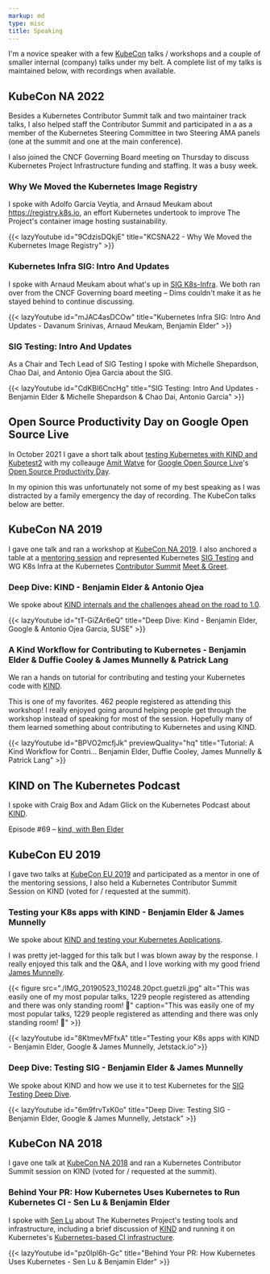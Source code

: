 ```yaml
---
markup: md
type: misc
title: Speaking
---
```


I'm a novice speaker with a few [KubeCon](https://www.cncf.io/kubecon-cloudnativecon-events/) talks / workshops and a couple
of smaller internal (company) talks under my belt. A complete list of my talks
is maintained below, with recordings when available.

## KubeCon NA 2022

Besides a Kubernetes Contributor Summit talk and two maintainer track talks, I also helped staff the Contributor Summit and participated in a as a member of the Kubernetes Steering Committee in two Steering AMA panels (one at the summit and one at the main conference).

I also joined the CNCF Governing Board meeting on Thursday to discuss Kubernetes Project Infrastructure funding and staffing. It was a busy week.

### Why We Moved the Kubernetes Image Registry

I spoke with Adolfo García Veytia, and Arnaud Meukam about https://registry.k8s.io, an effort Kubernetes undertook to improve The Project's container image hosting sustainability.

{{< lazyYoutube id="9CdzisDQkjE" title="KCSNA22 - Why We Moved the Kubernetes Image Registry" >}}

### Kubernetes Infra SIG: Intro And Updates

I spoke with Arnaud Meukam about what's up in [SIG K8s-Infra](https://git.k8s.io/community/sig-k8s-infra/README.md). We both ran over from the CNCF Governing board meeting – Dims couldn't make it as he stayed behind to continue discussing.

{{< lazyYoutube id="mJAC4asDCOw" title="Kubernetes Infra SIG: Intro And Updates - Davanum Srinivas, Arnaud Meukam, Benjamin Elder" >}}

### SIG Testing: Intro And Updates

As a Chair and Tech Lead of SIG Testing I spoke with Michelle Shepardson, Chao Dai, and Antonio Ojea Garcia about the SIG.

{{< lazyYoutube id="CdKBl6CncHg" title="SIG Testing: Intro And Updates - Benjamin Elder & Michelle Shepardson & Chao Dai, Antonio Garcia" >}}

## Open Source Productivity Day on Google Open Source Live

In October 2021 I gave a short talk about [testing Kubernetes with KIND and Kubetest2](
https://opensourcelive.withgoogle.com/events/open-source-productivity-day?talk=session-2) with my colleauge [Amit Watve] for [Google Open Source Live](https://opensourcelive.withgoogle.com/)'s [Open Source Productivity Day](https://opensourcelive.withgoogle.com/events/open-source-productivity-day).

In my opinion this was unfortunately not some of my best speaking as I was distracted by a family emergency the day of recording. The KubeCon talks below are better.

## KubeCon NA 2019

I gave one talk and ran a workshop at [KubeCon NA 2019]. I also anchored a table
at a [mentoring session](https://kccncna19.sched.com/event/WV57/mentoring-networking-signup-to-be-a-mentee-or-a-mentor) and represented Kubernetes [SIG Testing] and
WG K8s Infra at the Kubernetes [Contributor Summit](https://events19.linuxfoundation.org/events/kubernetes-contributor-summit-north-america-2019/) [Meet & Greet](https://events19.linuxfoundation.org/events/kubernetes-contributor-summit-north-america-2019/program/schedule/).

### Deep Dive: KIND - Benjamin Elder & Antonio Ojea

We spoke about [KIND internals and the challenges ahead on the road to 1.0](https://kccncna19.sched.com/event/Uah7/deep-dive-kind-benjamin-elder-google-antonio-ojea-garcia-suse).

{{< lazyYoutube id="tT-GiZAr6eQ" title="Deep Dive: Kind - Benjamin Elder, Google & Antonio Ojea Garcia, SUSE" >}}

### A Kind Workflow for Contributing to Kubernetes - Benjamin Elder & Duffie Cooley & James Munnelly & Patrick Lang

We ran a hands on tutorial for contributing and testing your Kubernetes code with [KIND].

This is one of my favorites. 462 people registered as attending this workshop! I really enjoyed going around helping people get through the workshop instead of speaking for
most of the session.
Hopefully many of them learned something about contributing to Kubernetes and using KIND.

{{< lazyYoutube id="BPVO2mcfjJk" previewQuality="hq" title="Tutorial: A Kind Workflow for Contri... Benjamin Elder, Duffie Cooley, James Munnelly &amp; Patrick Lang" >}}

## KIND on The Kubernetes Podcast

I spoke with Craig Box and Adam Glick on the Kubernetes Podcast about [KIND].

Episode #69 – [kind, with Ben Elder](https://kubernetespodcast.com/episode/069-kind/)

## KubeCon EU 2019

I gave two talks at [KubeCon EU 2019] and participated as a mentor in one of the mentoring sessions, I also held a Kubernetes Contributor Summit Session on KIND (voted for / requested at the summit).

### Testing your K8s apps with KIND - Benjamin Elder & James Munnelly

We spoke about [KIND and testing your Kubernetes Applications][testing-k8s-apps-with-kind].

I was pretty jet-lagged for this talk but I was blown away by the response. I really
enjoyed this talk and the Q&A, and I love working with my good friend [James Munnelly].


{{< figure src="./IMG_20190523_110248.20pct.guetzli.jpg" alt="This was easily one of my most popular talks, 1229 people registered as attending and there was only standing room! 🤯" caption="This was easily one of my most popular talks, 1229 people registered as attending and there was only standing room! 🤯" >}}

{{< lazyYoutube id="8KtmevMFfxA" title="Testing your K8s apps with KIND - Benjamin Elder, Google & James Munnelly, Jetstack.io">}}

### Deep Dive: Testing SIG - Benjamin Elder & James Munnelly

We spoke about KIND and how we use it to test Kubernetes for the [SIG Testing Deep Dive][sig-testing-deep-dive-kind].

{{< lazyYoutube id="6m9frvTxK0o" title="Deep Dive: Testing SIG - Benjamin Elder, Google & James Munnelly, Jetstack" >}}

## KubeCon NA 2018

I gave one talk at [KubeCon NA 2018] and ran a Kubernetes Contributor Summit session on KIND (voted for / requested at the summit).

### Behind Your PR: How Kubernetes Uses Kubernetes to Run Kubernetes CI - Sen Lu & Benjamin Elder

I spoke with [Sen Lu][@krzyzacy] about The Kubernetes Project's
testing tools and infrastructure, including a brief discussion of [KIND] and running
it on Kubernetes's [Kubernetes-based CI infrastructure][prow].

{{< lazyYoutube id="pz0lpl6h-Gc" title="Behind Your PR: How Kubernetes Uses Kubernetes - Sen Lu & Benjamin Elder" >}}


[Amit Watve]: https://mobile.twitter.com/theamwat
[BenTheElder]: https://twitter.com/BenTheElder
[gsoc-kubernetes]: https://www.google-melange.com/archive/gsoc/2015/orgs/kubernetes/projects/bentheelder.html
[kube-proxy]: https://kubernetes.io/docs/reference/command-line-tools-reference/kube-proxy/
[Kubernetes]: https://kubernetes.io/
[summer-of-code]: https://summerofcode.withgoogle.com/
[kube-proxy-pr]: https://github.com/kubernetes/kubernetes/pull/9210
[test-infra]: https://github.com/kubernetes/test-infra
[kube-proxy-issue]: https://github.com/kubernetes/kubernetes/issues/3760#issue-55311134
[@krzyzacy]: https://github.com/krzyzacy
[KIND]: https://kind.sigs.k8s.io
[prow]: https://github.com/kubernetes/test-infra/blob/master/prow/README.md
[KubeCon NA 2018]: https://events19.linuxfoundation.org/events/kubecon-cloudnativecon-north-america-2018/
[KubeCon EU 2019]: https://events19.linuxfoundation.org/events/kubecon-cloudnativecon-europe-2019/
[KubeCon NA 2019]: https://events19.linuxfoundation.org/events/kubecon-cloudnativecon-north-america-2019/
[testing-k8s-apps-with-kind]: https://kccnceu19.sched.com/event/MPYy/testing-your-k8s-apps-with-kind-benjamin-elder-google-james-munnelly-jetstackio
[SIG Testing]: https://github.com/kubernetes/community/blob/master/sig-testing/README.md
[sig-testing-deep-dive-kind]: https://kccnceu19.sched.com/event/MPkC/deep-dive-testing-sig-benjamin-elder-google-james-munnelly-jetstack
[my dog]: https://twitter.com/BobbyTheHound
[my wife]: https://twitter.com/BenTheElder/status/1370522702927175681?s=20
[James Munnelly]: https://twitter.com/jamesmunnelly

